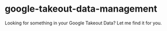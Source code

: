 # google-takeout-data-management
Looking for something in your Google Takeout Data? Let me find it for you.

